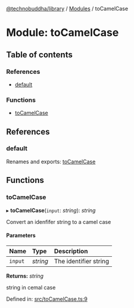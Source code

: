 [@technobuddha/library](../..) / [Modules](../Modules.md) / toCamelCase

# Module: toCamelCase

## Table of contents

### References

- [default](tocamelcase.md#default)

### Functions

- [toCamelCase](tocamelcase.md#tocamelcase)

## References

### default

Renames and exports: [toCamelCase](tocamelcase.md#tocamelcase)

## Functions

### toCamelCase

▸ **toCamelCase**(`input`: *string*): *string*

Convert an idenfifer string to a camel case

#### Parameters

| Name | Type | Description |
| :------ | :------ | :------ |
| `input` | *string* | The identifier string |

**Returns:** *string*

string in cemal case

Defined in: [src/toCamelCase.ts:9](../src/toCamelCase.ts#L9)
